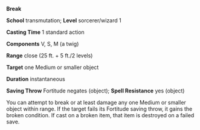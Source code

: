  **Break**

**School** transmutation; **Level** sorcerer/wizard 1

**Casting Time** 1 standard action

**Components** V, S, M (a twig)

**Range** close (25 ft. + 5 ft./2 levels)

**Target** one Medium or smaller object

**Duration** instantaneous

**Saving Throw** Fortitude negates (object); **Spell Resistance** yes (object)

You can attempt to break or at least damage any one Medium or smaller object within range. If the target fails its Fortitude saving throw, it gains the broken condition. If cast on a broken item, that item is destroyed on a failed save.

